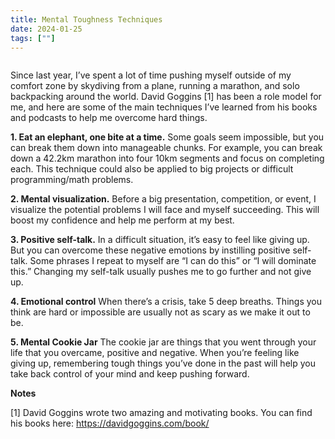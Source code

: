 ```yaml
---
title: Mental Toughness Techniques  
date: 2024-01-25
tags: [""]
---
```


<img src="https://cln.sh/RDbypV3h/download" alt="">


Since last year, I’ve spent a lot of time pushing myself outside of my comfort zone by skydiving from a plane, running a marathon, and solo backpacking around the world. David Goggins [1] has been a role model for me, and here are some of the main techniques I’ve learned from his books and podcasts to help me overcome hard things.

**1. Eat an elephant, one bite at a time.**
Some goals seem impossible, but you can break them down into manageable chunks. For example, you can break down a 42.2km marathon into four 10km segments and focus on completing each. This technique could also be applied to big projects or difficult programming/math problems.

**2. Mental visualization.**
Before a big presentation, competition, or event, I visualize the potential problems I will face and myself succeeding. This will boost my confidence and help me perform at my best.

**3. Positive self-talk.**
In a difficult situation, it’s easy to feel like giving up. But you can overcome these negative emotions by instilling positive self-talk. Some phrases I repeat to myself are “I can do this” or “I will dominate this.” Changing my self-talk usually pushes me to go further and not give up.

**4. Emotional control**
When there’s a crisis, take 5 deep breaths. Things you think are hard or impossible are usually not as scary as we make it out to be.

**5. Mental Cookie Jar**
The cookie jar are things that you went through your life that you overcame, positive and negative. When you’re feeling like giving up, remembering tough things you’ve done in the past will help you take back control of your mind and keep pushing forward.


**Notes**

[1] David Goggins wrote two amazing and motivating books. You can find his books here: https://davidgoggins.com/book/ 